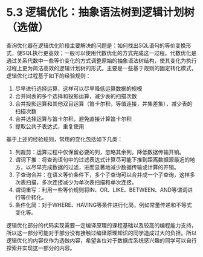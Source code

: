 # 5.3 逻辑优化：抽象语法树到逻辑计划树（选做）

查询优化器在逻辑优化阶段主要解决的问题是：如何找出SQL语句的等价变换形式，使SQL执行更高效；一般可以使用代数优化的方式完成这一过程。代数优化是通过关系代数中一些等价变化的方式调整原始的抽象语法树结构，使其变化为执行过程上更为简洁高效的逻辑计划树的形式。主要是一些基于规则的固定转化模式，逻辑优化过程基于如下的经验规则：

1. 尽早进行选择运算，这样可以尽早降低运算数据的规模
2. 合并同表的多个选择和投影运算，减少表的扫描次数
3. 合并投影运算和其他双目运算（笛卡尔积，等值连接，并集差集），减少表的扫描次数
4. 合并选择运算与笛卡尔积，避免直接计算笛卡尔积
5. 提取公共子表达式，重复使用
   
基于上述的经验规则，常用的变化包括如下几类：

1. 列裁剪：运算过程中仅保留必要的列，忽略其余列，降低数据传输开销。
2. 谓词下推：将查询语句中的过滤表达式计算尽可能下推到距离数据源最近的地方，以尽早完成数据的过滤，进而显著地减少数据传输或计算的开销。
3. 子查询合并：在语义等价条件下，多个子查询可以合并成一个子查询，这样多次表扫描，多次连接减少为单次表扫描和单次连接。
4. 谓词重写：利用一些等价规则将IN、OR、LIKE、BETWEEN、AND等谓词进行等价转化。
5. 条件化简：对于WHERE、HAVING等条件进行化简，例如常量传递和不等式变化等。

逻辑优化部分的代码实现需要一定编译原理的课程基础以及较高的编程能力支持，所以这一部分可能对于部分没有接触过编译原理知识的同学造成过大的负担。所以逻辑优化的内容仅作为选做内容，希望各位对于数据库系统感兴趣的同学可以自行探索并实现这一部分的内容。